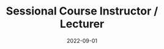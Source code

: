 ---
title: "Sessional Course Instructor / Lecturer"
collection: teaching
type: "Undergraduate course"
permalink: /teaching/2022-Instructor
venue: "Department of Computer Science, University of Victoria"
date: 2022-09-01
# location: "City, Country"
---